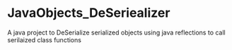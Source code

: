# JavaObjects_DeSeriealizer
A java project to DeSerialize serialized objects using java reflections to call serilaized class functions
